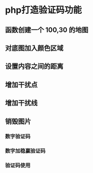 # php打造验证码功能

## 函数创建一个 100,30 的地图
## 对底图加入颜色区域
## 设置内容之间的距离
## 增加干扰点
## 增加干扰线
## 销毁图片

### 数字验证码
### 数字加稳赢验证码
### 验证码使用